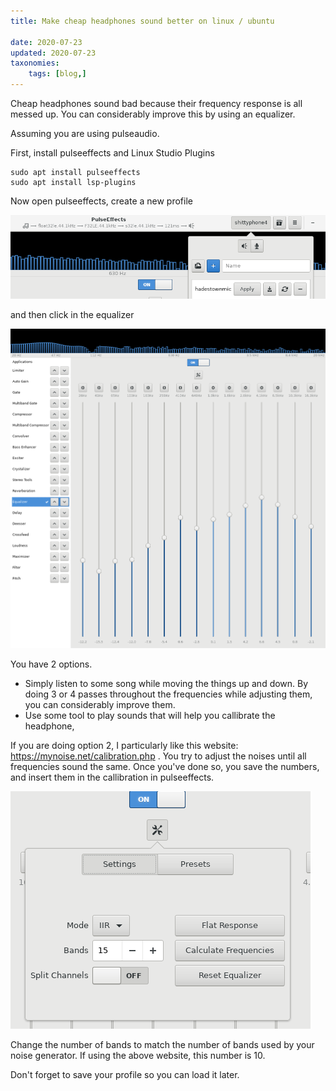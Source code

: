 ```yaml
---
title: Make cheap headphones sound better on linux / ubuntu

date: 2020-07-23
updated: 2020-07-23
taxonomies:
    tags: [blog,]
---
```

Cheap headphones sound bad because their frequency response is all messed up. You can considerably improve this by using an equalizer.

Assuming you are using pulseaudio.

First, install pulseeffects  and  Linux Studio Plugins 

    sudo apt install pulseeffects
    sudo apt install lsp-plugins

Now open pulseeffects, create a new profile

[![img](./jpg/15955565703361306.jpg)](./jpg/15955565703361306.jpg)

and then click in the equalizer

[![img](./jpg/15955562122876432.jpg)](./jpg/15955562122876432.jpg)

You have 2 options.

-   Simply listen to some song while moving the things up and down. By doing 3 or 4 passes throughout the frequencies while adjusting them, you can considerably improve them.
-   Use some tool to play sounds that will help you callibrate the headphone,

If you are doing option 2, I particularly like this website: <https://mynoise.net/calibration.php> . You try to adjust the noises until all frequencies sound the same. Once you've done so, you save the numbers, and insert them in the callibration in pulseeffects.

[![img](./jpg/15955564723380344.jpg)](./jpg/15955564723380344.jpg)

Change the number of bands to match the number of bands used by your noise generator. If using the above website, this number is 10.

Don't forget to save your profile so you can load it later.

